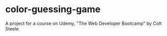 # color-guessing-game
A project for a course on Udemy, "The Web Developer Bootcamp" by Colt Steele 
